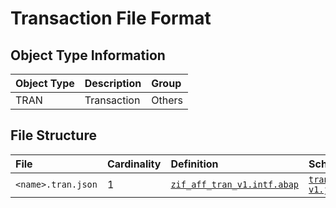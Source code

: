 # Transaction File Format

## Object Type Information

Object Type | Description | Group
:--- | :--- | :---
TRAN  | Transaction | Others

## File Structure

File | Cardinality | Definition | Schema | Example
:--- | :--- | :--- | :--- | :---
`<name>.tran.json` | 1 | [`zif_aff_tran_v1.intf.abap`](./type/zif_aff_tran_v1.intf.abap) | [`tran-v1.json`](./tran-v1.json) | [`se93_test_par.tran.json`](./examples/se93_test_par.tran.json)
